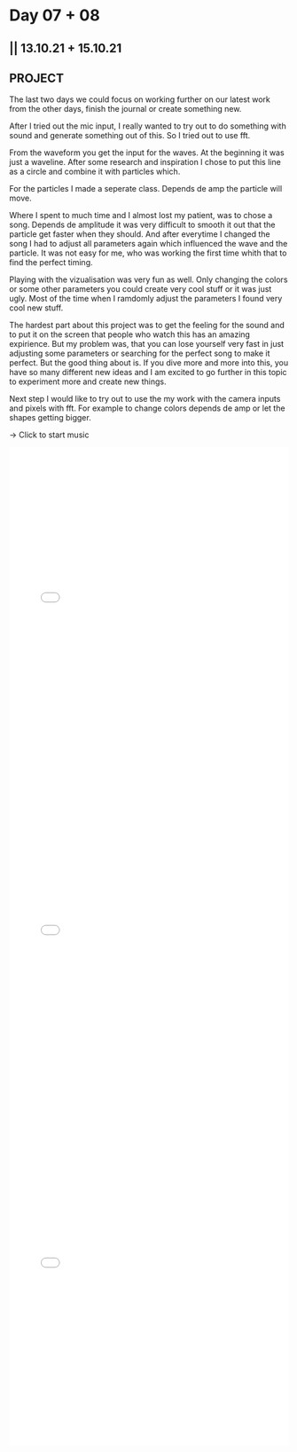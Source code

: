 # Day 07 + 08

## || 13.10.21 + 15.10.21

## PROJECT

The last two days we could focus on working further on our latest work from the other days, finish the journal or create something new.

After I tried out the mic input, I really wanted to try out to do something with sound and generate something out of this. So I tried out to use fft.

From the waveform you get the input for the waves. At the beginning it was just a waveline. After some research and inspiration I chose to put this line as a circle and combine it with particles which.

For the particles I made a seperate class. Depends de amp the particle will move.

Where I spent to much time and I almost lost my patient, was to chose a song. Depends de amplitude it was very difficult to smooth it out that the particle get faster when they should. And after everytime I changed the song I had to adjust all parameters again which influenced the wave and the particle. It was not easy for me, who was working the first time whith that to find the perfect timing.

Playing with the vizualisation was very fun as well. Only changing the colors or some other parameters you could create very cool stuff or it was just ugly. Most of the time when I ramdomly adjust the parameters I found very cool new stuff.

The hardest part about this project was to get the feeling for the sound and to put it on the screen that people who watch this has an amazing expirience. But my problem was, that you can lose yourself very fast in just adjusting some parameters or searching for the perfect song to make it perfect. But the good thing about is. If you dive more and more into this, you have so many different new ideas and I am excited to go further in this topic to experiment more and create new things.

Next step I would like to try out to use the my work with the camera inputs and pixels with fft. For example to change colors depends de amp or let the shapes getting bigger.

-> Click to start music

<iframe src="../content/project/01/embed.html" width="100%" height="600" frameborder="no"></iframe>
<iframe src="../content/project/03/embed.html" width="100%" height="600" frameborder="no"></iframe>
<iframe src="../content/project/04/embed.html" width="100%" height="600" frameborder="no"></iframe>
